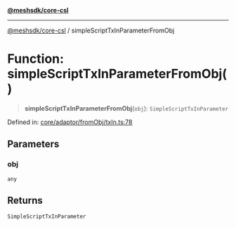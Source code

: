 [**@meshsdk/core-csl**](../README.md)

***

[@meshsdk/core-csl](../globals.md) / simpleScriptTxInParameterFromObj

# Function: simpleScriptTxInParameterFromObj()

> **simpleScriptTxInParameterFromObj**(`obj`): `SimpleScriptTxInParameter`

Defined in: [core/adaptor/fromObj/txIn.ts:78](https://github.com/MeshJS/mesh/blob/1abde1553cbd7cf2cf4e40197fc0de9e4a7d0f49/packages/mesh-core-csl/src/core/adaptor/fromObj/txIn.ts#L78)

## Parameters

### obj

`any`

## Returns

`SimpleScriptTxInParameter`

